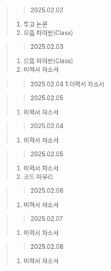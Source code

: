 > > 2025.02.02
> 1. 투고 논문
> 2. 으뜸 파이썬(Class)

> > 2025.02.03
> 1. 으뜸 파이썬(Class)
> 2. 이력서 자소서

> > 2025.02.04
> 1.이력서 자소서

> > 2025.02.05
> 1. 이력서 자소서

> > 2025.02.04
> 1. 이력서 자소서

> > 2025.02.05
> 1. 이력서 자소서
> 2. 코드 마무리

> > 2025.02.06
> 1. 이력서 자소서

> > 2025.02.07
> 1. 이력서 자소서

> > 2025.02.08
> 1. 이력서 자소서
